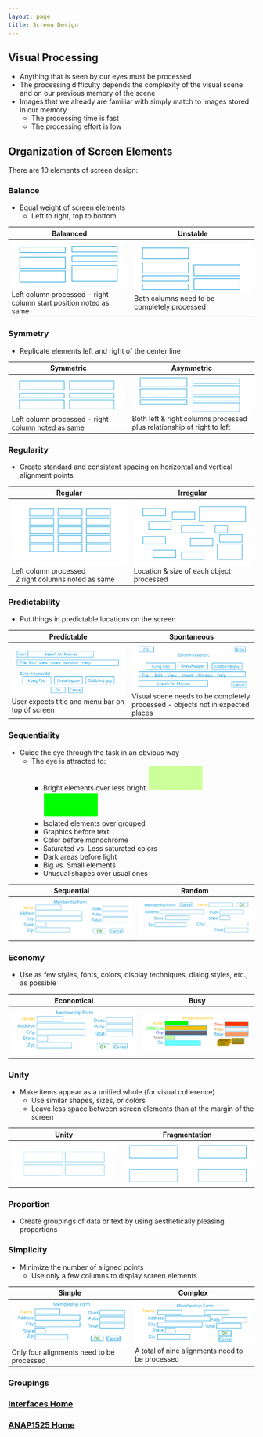 ```yaml
---
layout: page
title: Screen Design
---
```


## Visual Processing
* Anything that is seen by our eyes must be processed
* The processing difficulty depends the complexity of the visual scene and on our previous memory of the scene
* Images that we already are familiar with simply match to images stored in our memory
  * The processing time is fast
  * The processing effort is low

## Organization of Screen Elements
There are 10 elements of screen design:
### Balance
* Equal weight of screen elements
  * Left to right, top to bottom

**Balaanced** | **Unstable**
--------------|-------------
![balance-1](files/balance-1.png)<br>Left column processed - right column  start position noted as same | ![balance-2](files/balance-2.png)<br>Both columns need to be completely processed

### Symmetry
* Replicate elements left and right of the center line

**Symmetric** | **Asymmetric**
--------------|---------------
![symmetry-1](files/symmetry-1.png)<br>Left column processed - right column noted as same | ![symmetry-2](files/symmetry-2.png)<br>Both left & right columns processed plus relationship of right to left

### Regularity
* Create standard and consistent spacing on horizontal and vertical alignment points

**Regular** | **Irregular**
------------|--------------
![regularity-1](files/regularity-1.png)<br>Left column processed<br>&nbsp;&nbsp;2 right columns noted as same | ![regularity-2](files/regularity-2.png)<br>Location & size of each object processed

### Predictability
* Put things in predictable locations on the screen

**Predictable** | **Spontaneous**
----------------|----------------
![predictability-1](files/predictability-1.png)<br>User expects title and menu bar on top of screen | ![predictability-2](files/predictability-2.png)<br>Visual scene needs to be completely processed - objects not in expected places

### Sequentiality
* Guide the eye through the task in an obvious way
  * The eye is attracted to:
    * Bright elements over less bright ![sequentiality-1](files/sequentiality-1.png)  ![sequentiality-2](files/sequentiality-2.png)
    * Isolated elements over grouped
    * Graphics before text
    * Color before monochrome
    * Saturated vs. Less saturated colors
    * Dark areas before light
    * Big vs. Small elements
    * Unusual shapes over usual ones 

**Sequential** | **Random**
---------------|-----------
![sequentiality-3](files/sequentiality-3.png) | ![sequentiality-4](files/sequentiality-4.png)

### Economy
* Use as few styles, fonts, colors, display techniques, dialog styles, etc., as possible

**Economical** | **Busy**
---------------|---------
![economy-1](files/economy-1.png) | ![economy-2](files/economy-2.png)

### Unity
* Make items appear as a unified whole (for visual coherence)
  * Use similar shapes, sizes, or colors
  * Leave less space between screen elements than at the margin of the screen

**Unity** | **Fragmentation**
----------|------------------
![unity-1](files/unity-1.png) | ![unity-2](files/unity-2.png)

### Proportion
* Create groupings of data or text by using aesthetically pleasing proportions

### Simplicity
* Minimize the number of aligned points
  * Use only a few columns to display screen elements

**Simple** | **Complex**
-----------|------------
![simplicity-1](files/simplicity-1.png)<br>Only four alignments need to be processed | ![simplicity-2](files/simplicity-2.png)<br>A total of nine alignments need to be processed

### Groupings



### [Interfaces Home](interfaces.md)
### [ANAP1525 Home](../)